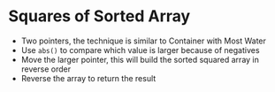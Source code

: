 # Squares of Sorted Array
* Two pointers, the technique is similar to Container with Most Water
* Use `abs()` to compare which value is larger because of negatives
* Move the larger pointer, this will build the sorted squared array in reverse order
* Reverse the array to return the result